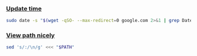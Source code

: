 ### [Update time](https://unix.stackexchange.com/a/400176)
```sh
sudo date -s "$(wget -qSO- --max-redirect=0 google.com 2>&1 | grep Date: | cut -d' ' -f5-8)Z"
 ```
### [View path nicely](https://askubuntu.com/questions/600018/how-to-display-path-as-one-directory-per-line)
```sh
sed 's/:/\n/g' <<< "$PATH"
```
